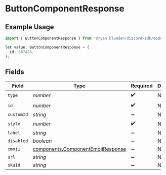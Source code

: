# ButtonComponentResponse

## Example Usage

```typescript
import { ButtonComponentResponse } from "@ryan.blunden/discord-sdk/models/components";

let value: ButtonComponentResponse = {
  id: 687488,
};
```

## Fields

| Field                                                                                  | Type                                                                                   | Required                                                                               | Description                                                                            |
| -------------------------------------------------------------------------------------- | -------------------------------------------------------------------------------------- | -------------------------------------------------------------------------------------- | -------------------------------------------------------------------------------------- |
| `type`                                                                                 | *number*                                                                               | :heavy_check_mark:                                                                     | N/A                                                                                    |
| `id`                                                                                   | *number*                                                                               | :heavy_check_mark:                                                                     | N/A                                                                                    |
| `customId`                                                                             | *string*                                                                               | :heavy_minus_sign:                                                                     | N/A                                                                                    |
| `style`                                                                                | *number*                                                                               | :heavy_check_mark:                                                                     | N/A                                                                                    |
| `label`                                                                                | *string*                                                                               | :heavy_minus_sign:                                                                     | N/A                                                                                    |
| `disabled`                                                                             | *boolean*                                                                              | :heavy_minus_sign:                                                                     | N/A                                                                                    |
| `emoji`                                                                                | [components.ComponentEmojiResponse](../../models/components/componentemojiresponse.md) | :heavy_minus_sign:                                                                     | N/A                                                                                    |
| `url`                                                                                  | *string*                                                                               | :heavy_minus_sign:                                                                     | N/A                                                                                    |
| `skuId`                                                                                | *string*                                                                               | :heavy_minus_sign:                                                                     | N/A                                                                                    |